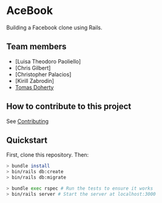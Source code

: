 # AceBook
Building a Facebook clone using Rails.

## Team members

* [Luisa Theodoro Paoliello]
* [Chris Gilbert]
* [Christopher Palacios]
* [Kirill Zabrodin]
* [Tomas Doherty](http://github.com/tomasdoh)


## How to contribute to this project
See [Contributing](CONTRIBUTING.md)

## Quickstart

First, clone this repository. Then:

```bash
> bundle install
> bin/rails db:create
> bin/rails db:migrate

> bundle exec rspec # Run the tests to ensure it works
> bin/rails server # Start the server at localhost:3000
```
